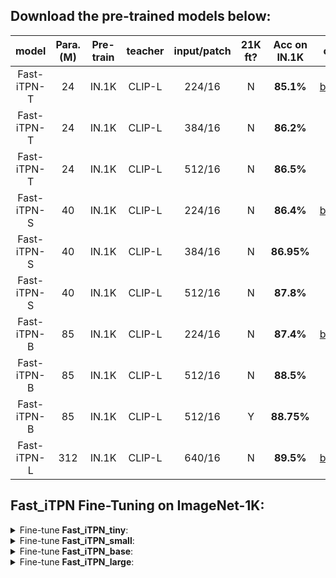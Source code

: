 
## Download the pre-trained models below:

| model | Para. (M) | Pre-train | teacher | input/patch | 21K ft? | Acc on IN.1K | checkpoint | checkpoint (21K)|
| :---: | :---: |:---: |:---: |:---: |:---: | :---: | :---: | :---: |
| Fast-iTPN-T| 24 |IN.1K |CLIP-L|224/16|N|**85.1%**|[baidu](https://pan.baidu.com/s/1H6vYLmG2pUAvL7uD7plxTQ?pwd=itpn)/[google](https://drive.google.com/file/d/1Ze9RkJggxxi58Dl7sqWrf2TNOSnRK4Wi/view?usp=sharing) |  |
| Fast-iTPN-T| 24 |IN.1K |CLIP-L|384/16|N|**86.2%**|||
| Fast-iTPN-T| 24 |IN.1K |CLIP-L|512/16|N|**86.5%**|||
| Fast-iTPN-S| 40 |IN.1K |CLIP-L|224/16|N|**86.4%**|[baidu](https://pan.baidu.com/s/1aovyWpsQqB-V5M3OXoVCMA?pwd=itpn)/[google](https://drive.google.com/file/d/1Wvk5kQSh8fWQCUwzAp7eaVpmOi3D5_H4/view?usp=sharing) |  |
| Fast-iTPN-S| 40 |IN.1K |CLIP-L|384/16|N|**86.95%**| | |
| Fast-iTPN-S| 40 |IN.1K |CLIP-L|512/16|N|**87.8%**| | |
| Fast-iTPN-B| 85 | IN.1K |CLIP-L|224/16|N|**87.4%**|[baidu](https://pan.baidu.com/s/1R-FfMAx-wmIUSJR-JUVnVw?pwd=itpn)/[google](https://drive.google.com/file/d/1ADXPV95XpWb1ROMCih1n3AD52fGdr8C_/view?usp=sharing) |  |
| Fast-iTPN-B| 85 | IN.1K |CLIP-L|512/16|N|**88.5%**| | |
| Fast-iTPN-B| 85 | IN.1K |CLIP-L|512/16|Y|**88.75%**| | [baidu](https://pan.baidu.com/s/1kkX2E5Z4VwQ4joYvLyebnQ?pwd=itpn)/[google](https://drive.google.com/file/d/1ddGbBm46FiUdNs9HPSepokhuOKhEnBdV/view?usp=sharing) |
| Fast-iTPN-L| 312 |IN.1K |CLIP-L|640/16|N|**89.5%**|[baidu](https://pan.baidu.com/s/1wbnbBkjHIUgHS_1okxMHCg?pwd=itpn)/[google](https://drive.google.com/file/d/16uybbJ23Fp7lnGNYL5I198glHGhwn_y2/view?usp=sharing) | |


## Fast_iTPN Fine-Tuning on ImageNet-1K: 

<details>
 <summary> Fine-tune <b>Fast_iTPN_tiny</b>:</summary>

```bash    
NNODES=2
GPUS=8
CLASSES=1000
INPUT_SIZE=224  # 384/512
WEIGHT_DECAY=0.05
BATCH_SIZE=64
LAYER_SCALE_INIT_VALUE=0.1
LR=1e-4
UPDATE_FREQ=1
REPROB=0.25
EPOCHS=100
W_EPOCHS=5
LAYER_DECAY=0.80
MIN_LR=1e-6
WARMUP_LR=1e-6
DROP_PATH=0.1
MIXUP=0.8
CUTMIX=1.0
SMOOTHING=0.1
MODEL='fast_itpn_tiny_1112_patch16_224'
WEIGHT='../fast_itpn_tiny_1600e_1k.pt'

python -m torch.distributed.launch \
    --nproc_per_node {GPUS} \
    --nnodes={NNODES} \
    run_class_finetuning.py  \
    --data_path /PATH/TO/IN1K/train \
    --eval_data_path /PATH/TO/IN1K/val \
    --nb_classes {CLASSES} \
    --data_set image_folder \
    --output_dir ./output \
    --input_size {INPUT_SIZE} \
    --log_dir ./output \
    --model {MODEL} \
    --weight_decay {WEIGHT_DECAY}  \
    --finetune {WEIGHT}  \
    --batch_size {BATCH_SIZE}  \
    --layer_scale_init_value {LAYER_SCALE_INIT_VALUE} \
    --lr {LR} \
    --update_freq {UPDATE_FREQ}  \
    --reprob {REPROB} \
    --warmup_epochs {W_EPOCHS} \
    --epochs {EPOCHS}  \
    --layer_decay {LAYER_DECAY} \
    --min_lr {MIN_LR} \
    --warmup_lr {WARMUP_LR} \
    --drop_path {DROP_PATH}  \
    --mixup {MIXUP} \
    --cutmix {CUTMIX} \
    --smoothing {SMOOTHING} \
    --imagenet_default_mean_and_std   \
    --dist_eval \
    --model_ema \
    --model_ema_eval \
    --save_ckpt_freq 20 \
```
</details>


<details>
 <summary> Fine-tune <b>Fast_iTPN_small</b>:</summary>


```bash    
NNODES=2
GPUS=8
CLASSES=1000
INPUT_SIZE=224  # 384/512
WEIGHT_DECAY=0.05
BATCH_SIZE=64
LAYER_SCALE_INIT_VALUE=0.1
LR=1e-4
UPDATE_FREQ=1
REPROB=0.25
EPOCHS=100
W_EPOCHS=5
LAYER_DECAY=0.90
MIN_LR=1e-6
WARMUP_LR=1e-6
DROP_PATH=0.1
MIXUP=0.8
CUTMIX=1.0
SMOOTHING=0.1
MODEL='fast_itpn_small_2220_patch16_224'
WEIGHT='../fast_itpn_small_1600e_1k.pt'

python -m torch.distributed.launch \
    --nproc_per_node {GPUS} \
    --nnodes={NNODES} \
    run_class_finetuning.py  \
    --data_path /PATH/TO/IN1K/train \
    --eval_data_path /PATH/TO/IN1K/val \
    --nb_classes {CLASSES} \
    --data_set image_folder \
    --output_dir ./output \
    --input_size {INPUT_SIZE} \
    --log_dir ./output \
    --model {MODEL} \
    --weight_decay {WEIGHT_DECAY}  \
    --finetune {WEIGHT}  \
    --batch_size {BATCH_SIZE}  \
    --layer_scale_init_value {LAYER_SCALE_INIT_VALUE} \
    --lr {LR} \
    --update_freq {UPDATE_FREQ}  \
    --reprob {REPROB} \
    --warmup_epochs {W_EPOCHS} \
    --epochs {EPOCHS}  \
    --layer_decay {LAYER_DECAY} \
    --min_lr {MIN_LR} \
    --warmup_lr {WARMUP_LR} \
    --drop_path {DROP_PATH}  \
    --mixup {MIXUP} \
    --cutmix {CUTMIX} \
    --smoothing {SMOOTHING} \
    --imagenet_default_mean_and_std   \
    --dist_eval \
    --model_ema \
    --model_ema_eval \
    --save_ckpt_freq 20 \
```
</details>


<details>
 <summary> Fine-tune <b>Fast_iTPN_base</b>:</summary>


```bash    
NNODES=4
GPUS=8
CLASSES=1000
INPUT_SIZE=224  # 512
WEIGHT_DECAY=0.05
BATCH_SIZE=32
LAYER_SCALE_INIT_VALUE=0.1
LR=1e-4
UPDATE_FREQ=1
REPROB=0.25
EPOCHS=20
W_EPOCHS=3
LAYER_DECAY=0.90
MIN_LR=1e-6
WARMUP_LR=1e-6
DROP_PATH=0.1
MIXUP=0.8
CUTMIX=1.0
SMOOTHING=0.1
MODEL='fast_itpn_base_3324_patch16_224'
WEIGHT='../fast_itpn_base_clipl_e1600.pt'  

python -m torch.distributed.launch \
    --nproc_per_node {GPUS} \
    --nnodes={NNODES} \
    run_class_finetuning.py  \
    --data_path /PATH/TO/IN1K/train \
    --eval_data_path /PATH/TO/IN1K/val \
    --nb_classes {CLASSES} \
    --data_set image_folder \
    --output_dir ./output \
    --input_size {INPUT_SIZE} \
    --log_dir ./output \
    --model {MODEL} \
    --weight_decay {WEIGHT_DECAY}  \
    --finetune {WEIGHT}  \
    --batch_size {BATCH_SIZE}  \
    --layer_scale_init_value {LAYER_SCALE_INIT_VALUE} \
    --lr {LR} \
    --update_freq {UPDATE_FREQ}  \
    --reprob {REPROB} \
    --warmup_epochs {W_EPOCHS} \
    --epochs {EPOCHS}  \
    --layer_decay {LAYER_DECAY} \
    --min_lr {MIN_LR} \
    --warmup_lr {WARMUP_LR} \
    --drop_path {DROP_PATH}  \
    --mixup {MIXUP} \
    --cutmix {CUTMIX} \
    --smoothing {SMOOTHING} \
    --imagenet_default_mean_and_std   \
    --dist_eval \
    --model_ema \
    --model_ema_eval \
    --save_ckpt_freq 20 \
```
</details>



<details>
 <summary> Fine-tune <b>Fast_iTPN_large</b>:</summary>


```bash    
NNODES=4
GPUS=8
CLASSES=1000
INPUT_SIZE=640
WEIGHT_DECAY=0.05
BATCH_SIZE=4
LAYER_SCALE_INIT_VALUE=0.1
LR=5e-5
UPDATE_FREQ=4
REPROB=0.25
EPOCHS=20
W_EPOCHS=3
LAYER_DECAY=0.95
MIN_LR=1e-6
WARMUP_LR=1e-6
DROP_PATH=0.2
MIXUP=0.8
CUTMIX=1.0
SMOOTHING=0.1
MODEL='fast_itpn_large_3324_patch16_224'
WEIGHT='../fast_itpn_base_1600e_1k.pt'  

python -m torch.distributed.launch \
    --nproc_per_node {GPUS} \
    --nnodes={NNODES} \
    run_class_finetuning.py  \
    --data_path /PATH/TO/IN1K/train \
    --eval_data_path /PATH/TO/IN1K/val \
    --nb_classes {CLASSES} \
    --data_set image_folder \
    --output_dir ./output \
    --input_size {INPUT_SIZE} \
    --log_dir ./output \
    --model {MODEL} \
    --weight_decay {WEIGHT_DECAY}  \
    --finetune {WEIGHT}  \
    --batch_size {BATCH_SIZE}  \
    --layer_scale_init_value {LAYER_SCALE_INIT_VALUE} \
    --lr {LR} \
    --update_freq {UPDATE_FREQ}  \
    --reprob {REPROB} \
    --warmup_epochs {W_EPOCHS} \
    --epochs {EPOCHS}  \
    --layer_decay {LAYER_DECAY} \
    --min_lr {MIN_LR} \
    --warmup_lr {WARMUP_LR} \
    --drop_path {DROP_PATH}  \
    --mixup {MIXUP} \
    --cutmix {CUTMIX} \
    --smoothing {SMOOTHING} \
    --imagenet_default_mean_and_std   \
    --dist_eval \
    --model_ema \
    --model_ema_eval \
    --save_ckpt_freq 20 \
```
</details>

